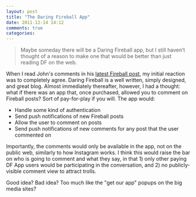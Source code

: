 ```yaml
---
layout: post
title: "The Daring Fireball App"
date: 2011-12-14 14:12
comments: true
categories:
---
```


> Maybe someday there will be a Daring Fireball app, but I still haven’t thought
> of a reason to make one that would be better than just reading DF on the web.

When I read John's comments in his
[latest Fireball post](http://daringfireball.net/linked/2011/12/14/winer-native-apps), my initial reaction was to completely agree. Daring Fireball is a well written, simply designed, and great blog. Almost immediately thereafter, however, I had a thought: what if there was an app that, once purchased, allowed you to comment on Fireball posts? Sort of pay-for-play if you will. The app would:

* Handle some kind of authentication
* Send push notifications of new Fireball posts
* Allow the user to comment on posts
* Send push notifications of new comments for any post that the user commented on

Importantly, the comments would only be available in the app, not on the public web,  similarly to how Instagram works. I think this would raise the bar on who is going to comment and what they say, in that 1) only other paying DF App users would be participating in the conversation, and 2) no publicly-visible comment view to attract trolls.

Good idea? Bad idea? Too much like the "get our app" popups on the big media sites?